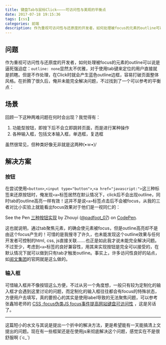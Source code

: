 ```yaml
---
title: 键盘Tab与鼠标Click————可访问性与美观的平衡点
date: 2017-07-18 19:15:36
tags: [css]
categories: 前端
description: 作为重视可访问性与还原度的开发者，如何处理被focus的元素的outline可以说是逼死强迫症：outline:none显然太不优雅，对于使用tab键来定位的用户直接就是抓瞎。但是不作处理，在Click时就会产生蓝色outline边框，容易打破页面整体风格。。在折腾了很久后，俺并未能完全解决问题，不过找到了一个可以参考的平衡点...
---
```


## 问题

作为重视可访问性与还原度的开发者，如何处理被focus的元素的outline可以说是逼死强迫症：`outline: none`显然太不优雅，对于使用tab键来定位的用户直接就是抓瞎。但是不作处理，在Click时就会产生蓝色outline边框，容易打破页面整体风格。在折腾了很久后，俺并未能完全解决问题，不过找到了一个可以参考的平衡点：

## 场景

回顾一下这种两难问题在何时会出现？我觉得有：

1. 功能型按钮，即按下后不会立即跳转页面，而是进行某种操作
2. 各种输入框，包括文本输入框，单选框，复选框

虽然很常见，但种类好像无非就是这两种(•ㅂ•)/

## 解决方案

### 按钮

在尝试使用`<button>`,`<input type="button">`,`<a href="javascript:">`这三种标签来还原按钮时，俺发现`<a>`标签居然在默认情况下，click后不会出现outline，同时tab的outline高亮一样有效！这并不是说`<a>`标签点击后不会被focus，从我的三者对比小实验上就能看出focus效果对于他们是一视同仁的：

<p data-height="262" data-theme-id="dark" data-slug-hash="RgmBPK" data-default-tab="html,result" data-user="padfoot_07" data-embed-version="2" data-pen-title="三种按钮实现" class="codepen">See the Pen <a href="https://codepen.io/padfoot_07/pen/RgmBPK/">三种按钮实现</a> by Zhouyi (<a href="https://codepen.io/padfoot_07">@padfoot_07</a>) on <a href="https://codepen.io">CodePen</a>.</p>
<script async src="https://production-assets.codepen.io/assets/embed/ei.js"></script>

这也就说明，通过tab聚焦元素，的确会使元素被focus，但是outline高亮却不是由这个focus产生的！可惜的是我搜寻了许久，也未能发现这个outline效果与任何开发者可控制的html, css, js直接关联.......也正是如此我才说未能完全解决问题。不过至少，考虑到`<a>`标签的良好兼容性，用其来实现按钮是完全可以接受的，在默认情况下就可以做到只有tab才触发outline。事实上，许多访问性良好的站点，如[阅文集团](http://www.yuewen.com/)的官网就是这么做的。

### 输入框

可惜输入框并不像按钮这么方便，不过从另一个角度想，一般只有较为定制化的输入框才会遇到这里讨论的问题，而定制化的输入框往往都会有focus的特殊状态，方便用户去填写，真的要担心的其实是使用label导致的无法聚焦问题，可以参考张鑫旭老师的 [CSS :focus伪类JS focus事件提高网站键盘可访问性](http://www.zhangxinxu.com/wordpress/2017/04/css-focus-js-improve-accessibility-keyboard/) ，这是另话了。

---

这篇短小的水文与其说是提出一个折中的解决方法，更是希望能有一天能搞清上文提出的问题。现在有一些框架还是在使用js来彻底解决这个问题，感觉实在不是很舒服啊 (´c_`)